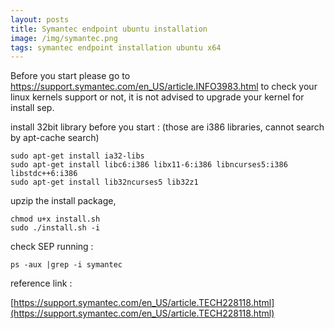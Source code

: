 ```yaml
---
layout: posts
title: Symantec endpoint ubuntu installation
image: /img/symantec.png
tags: symantec endpoint installation ubuntu x64
---
```


Before you start please go to https://support.symantec.com/en_US/article.INFO3983.html to check your linux kernels support or not, it is not advised to upgrade your kernel for install sep. 

install 32bit library before you start : (those are i386 libraries, cannot search by apt-cache search)

```
sudo apt-get install ia32-libs
sudo apt-get install libc6:i386 libx11-6:i386 libncurses5:i386 libstdc++6:i386
sudo apt-get install lib32ncurses5 lib32z1
```

upzip the install package,

```
chmod u+x install.sh
sudo ./install.sh -i
```

check SEP running :

```
ps -aux |grep -i symantec
```

reference link :

[https://support.symantec.com/en_US/article.TECH228118.html](https://support.symantec.com/en_US/article.TECH228118.html)

